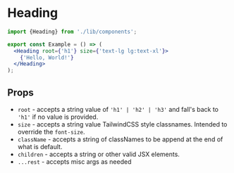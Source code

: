 # Heading

```jsx
import {Heading} from './lib/components';

export const Example = () => (
  <Heading root={'h1'} size={'text-lg lg:text-xl'}>
    {'Hello, World!'}
  </Heading>
);
```

## Props
- `root` - accepts a string value of `'h1' | 'h2' | 'h3'` and fall's back to `'h1'` if no value is provided.
- `size` - accepts a string value TailwindCSS style classnames. Intended to override the `font-size`. 
- `className` - accepts a string of classNames to be append at the end of what is default.
- `children` - accepts a string or other valid JSX elements.
- `...rest` - accepts misc args as needed